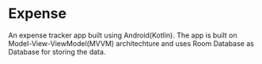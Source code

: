 # Expense
An expense tracker app built using Android(Kotlin). The app is built on Model-View-ViewModel(MVVM) architechture and uses Room Database as Database for storing the data.
